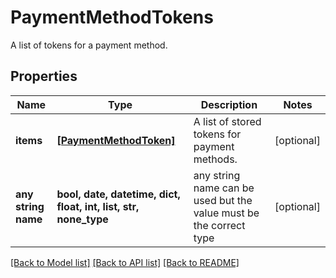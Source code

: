 # PaymentMethodTokens

A list of tokens for a payment method.

## Properties
Name | Type | Description | Notes
------------ | ------------- | ------------- | -------------
**items** | [**[PaymentMethodToken]**](PaymentMethodToken.md) | A list of stored tokens for payment methods. | [optional] 
**any string name** | **bool, date, datetime, dict, float, int, list, str, none_type** | any string name can be used but the value must be the correct type | [optional]

[[Back to Model list]](../README.md#documentation-for-models) [[Back to API list]](../README.md#documentation-for-api-endpoints) [[Back to README]](../README.md)



